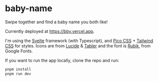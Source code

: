 # baby-name

Swipe together and find a baby name you both like!

Currently deployed at https://bby.vercel.app.

I'm using the [Svelte](https://svelte.dev/) framework (with
Typescript), and [Pico CSS](https://v2.picocss.com/docs) +
[Tailwind CSS](https://tailwindcss.com/) for styles.
Icons are from [Lucide](https://lucide.dev/) &
[Tabler](https://tabler.io/icons) and the font is
[Rubik](https://fonts.google.com/specimen/Rubik),
from Google Fonts.

If you want to run the app locally, clone the repo and run:

```bash
pnpm install
pnpm run dev
```
